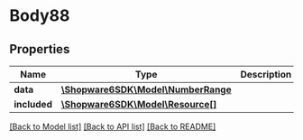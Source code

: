 # Body88

## Properties
Name | Type | Description | Notes
------------ | ------------- | ------------- | -------------
**data** | [**\Shopware6SDK\Model\NumberRange**](NumberRange.md) |  | [optional] 
**included** | [**\Shopware6SDK\Model\Resource[]**](Resource.md) |  | [optional] 

[[Back to Model list]](../../README.md#documentation-for-models) [[Back to API list]](../../README.md#documentation-for-api-endpoints) [[Back to README]](../../README.md)

